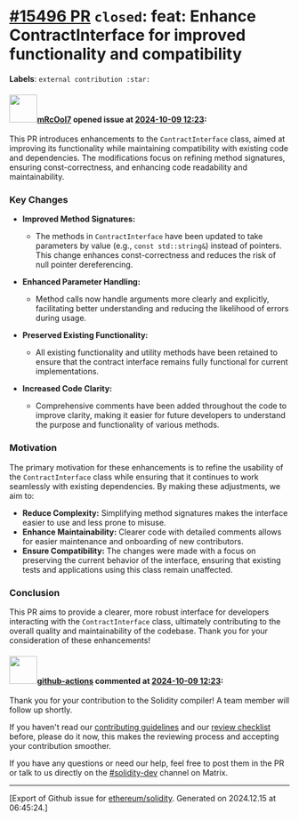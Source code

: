 # [\#15496 PR](https://github.com/ethereum/solidity/pull/15496) `closed`: feat: Enhance ContractInterface for improved functionality and compatibility
**Labels**: `external contribution :star:`


#### <img src="https://avatars.githubusercontent.com/u/98140974?v=4" width="50">[mRcOol7](https://github.com/mRcOol7) opened issue at [2024-10-09 12:23](https://github.com/ethereum/solidity/pull/15496):

This PR introduces enhancements to the `ContractInterface` class, aimed at improving its functionality while maintaining compatibility with existing code and dependencies. The modifications focus on refining method signatures, ensuring const-correctness, and enhancing code readability and maintainability.

### Key Changes

- **Improved Method Signatures:**
  - The methods in `ContractInterface` have been updated to take parameters by value (e.g., `const std::string&`) instead of pointers. This change enhances const-correctness and reduces the risk of null pointer dereferencing.
  
- **Enhanced Parameter Handling:**
  - Method calls now handle arguments more clearly and explicitly, facilitating better understanding and reducing the likelihood of errors during usage.
  
- **Preserved Existing Functionality:**
  - All existing functionality and utility methods have been retained to ensure that the contract interface remains fully functional for current implementations.
  
- **Increased Code Clarity:**
  - Comprehensive comments have been added throughout the code to improve clarity, making it easier for future developers to understand the purpose and functionality of various methods.

### Motivation

The primary motivation for these enhancements is to refine the usability of the `ContractInterface` class while ensuring that it continues to work seamlessly with existing dependencies. By making these adjustments, we aim to:

- **Reduce Complexity:** Simplifying method signatures makes the interface easier to use and less prone to misuse.
- **Enhance Maintainability:** Clearer code with detailed comments allows for easier maintenance and onboarding of new contributors.
- **Ensure Compatibility:** The changes were made with a focus on preserving the current behavior of the interface, ensuring that existing tests and applications using this class remain unaffected.


### Conclusion

This PR aims to provide a clearer, more robust interface for developers interacting with the `ContractInterface` class, ultimately contributing to the overall quality and maintainability of the codebase. Thank you for your consideration of these enhancements!

#### <img src="https://avatars.githubusercontent.com/in/15368?v=4" width="50">[github-actions](https://github.com/apps/github-actions) commented at [2024-10-09 12:23](https://github.com/ethereum/solidity/pull/15496#issuecomment-2402173135):

Thank you for your contribution to the Solidity compiler! A team member will follow up shortly.

If you haven't read our [contributing guidelines](https://docs.soliditylang.org/en/latest/contributing.html) and our [review checklist](https://github.com/ethereum/solidity/blob/develop/ReviewChecklist.md) before, please do it now, this makes the reviewing process and accepting your contribution smoother.

If you have any questions or need our help, feel free to post them in the PR or talk to us directly on the [#solidity-dev](https://matrix.to/#/#ethereum_solidity-dev:gitter.im) channel on Matrix.


-------------------------------------------------------------------------------



[Export of Github issue for [ethereum/solidity](https://github.com/ethereum/solidity). Generated on 2024.12.15 at 06:45:24.]
